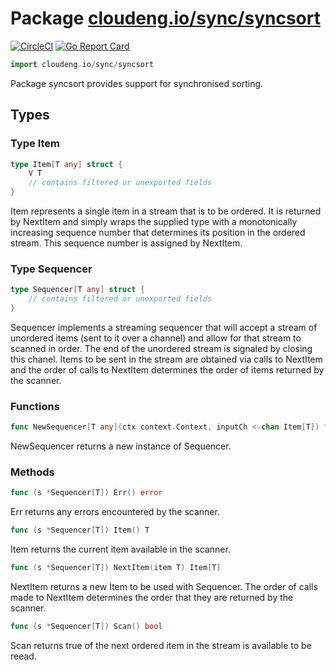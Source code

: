 # Package [cloudeng.io/sync/syncsort](https://pkg.go.dev/cloudeng.io/sync/syncsort?tab=doc)
[![CircleCI](https://circleci.com/gh/cloudengio/go.gotools.svg?style=svg)](https://circleci.com/gh/cloudengio/go.gotools) [![Go Report Card](https://goreportcard.com/badge/cloudeng.io/sync/syncsort)](https://goreportcard.com/report/cloudeng.io/sync/syncsort)

```go
import cloudeng.io/sync/syncsort
```

Package syncsort provides support for synchronised sorting.

## Types
### Type Item
```go
type Item[T any] struct {
	V T
	// contains filtered or unexported fields
}
```
Item represents a single item in a stream that is to be ordered. It is
returned by NextItem and simply wraps the supplied type with a monotonically
increasing sequence number that determines its position in the ordered
stream. This sequence number is assigned by NextItem.


### Type Sequencer
```go
type Sequencer[T any] struct {
	// contains filtered or unexported fields
}
```
Sequencer implements a streaming sequencer that will accept a stream of
unordered items (sent to it over a channel) and allow for that stream to
scanned in order. The end of the unordered stream is signaled by closing
this chanel. Items to be sent in the stream are obtained via calls to
NextItem and the order of calls to NextItem determines the order of items
returned by the scanner.

### Functions

```go
func NewSequencer[T any](ctx context.Context, inputCh <-chan Item[T]) *Sequencer[T]
```
NewSequencer returns a new instance of Sequencer.



### Methods

```go
func (s *Sequencer[T]) Err() error
```
Err returns any errors encountered by the scanner.


```go
func (s *Sequencer[T]) Item() T
```
Item returns the current item available in the scanner.


```go
func (s *Sequencer[T]) NextItem(item T) Item[T]
```
NextItem returns a new Item to be used with Sequencer. The order of calls
made to NextItem determines the order that they are returned by the scanner.


```go
func (s *Sequencer[T]) Scan() bool
```
Scan returns true of the next ordered item in the stream is available to be
reead.







